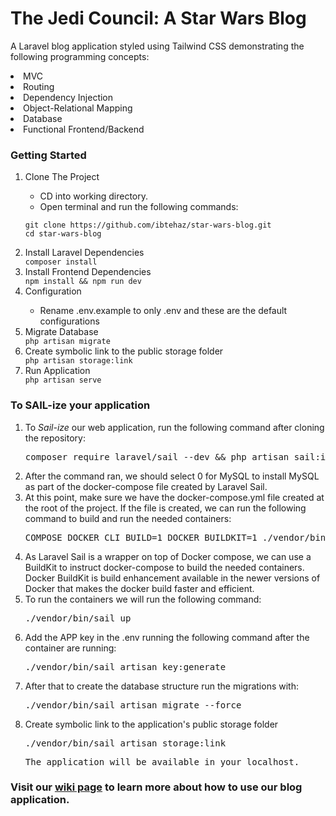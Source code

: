 # The Jedi Council: A Star Wars Blog
A Laravel blog application styled using Tailwind CSS demonstrating the following programming concepts:
<li>MVC</li>
<li>Routing</li>
<li>Dependency Injection</li>
<li>Object-Relational Mapping</li>
<li>Database</li>
<li>Functional Frontend/Backend</li>

### Getting Started

<ol><li>Clone The Project</li> 
    <ul>
<li>CD into working directory.</li>
<li>Open terminal and run the following commands:</li>
</ul>

```git clone https://github.com/ibtehaz/star-wars-blog.git```
    <br>
```cd star-wars-blog```
    <li>Install Laravel Dependencies</li>
    ```composer install```
     <li>Install Frontend Dependencies</li>
    ```npm install &&
    npm run dev```
    <li>Configuration</li>
    <ul><li>Rename .env.example to only .env and these are the default configurations</li></ul>
    <li>Migrate Database</li>
    ```php artisan migrate```
    <li>Create symbolic link to the public storage folder</li>
    ```php artisan storage:link```
    <li>Run Application</li>
    ```php artisan serve```
</ol>
    
 ### To SAIL-ize your application

  
 <ol> 
    <li>To <i>Sail-ize</i> our web application, run the following command after cloning the repository: </li>
    <pre>composer require laravel/sail --dev && php artisan sail:install </pre>
    <li>After the command ran, we should select 0 for MySQL to install MySQL as part of the docker-compose file created by Laravel Sail. </li>  
    <li>At this point, make sure we have the docker-compose.yml file created at the root of the project. If the file is created, we can run the following command to build and run the needed containers:</li>  
<pre>COMPOSE_DOCKER_CLI_BUILD=1 DOCKER_BUILDKIT=1 ./vendor/bin/sail build</pre>
<li>As Laravel Sail is a wrapper on top of Docker compose, we can use a BuildKit to instruct docker-compose to build the needed containers. Docker BuildKit is build enhancement available in the newer versions of Docker that makes the docker build faster and efficient.</li>
    <li>To run the containers we will run the following command:</li>
    <pre>./vendor/bin/sail up</pre>
    <li>Add the APP key in the .env running the following command after the container are running:</li>
    <pre>./vendor/bin/sail artisan key:generate</pre>
    <li>After that to create the database structure run the migrations with:</li>
    <pre>./vendor/bin/sail artisan migrate --force</pre>
    <li>Create symbolic link to the application's public storage folder</li>
    <pre>./vendor/bin/sail artisan storage:link</pre>
    <pre>The application will be available in your localhost. </pre>
    </ol>
    

   

 
    
     
### Visit our <a href="https://github.com/ibtehaz/star-wars-blog/wiki" target="_blank">wiki page</a> to learn more about how to use our blog application. 
